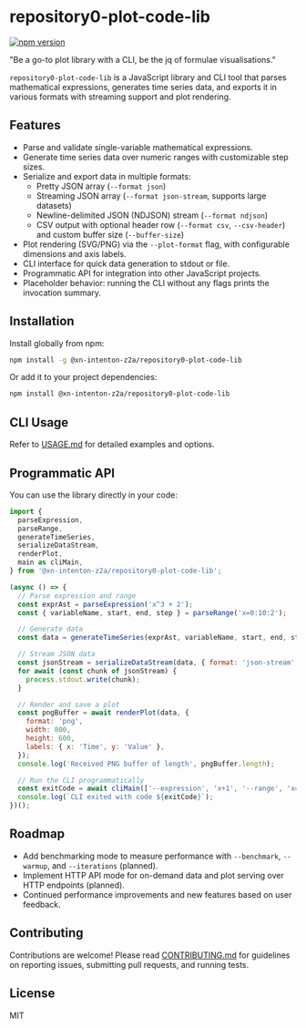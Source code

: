 # repository0-plot-code-lib

[![npm version](https://img.shields.io/npm/v/@xn-intenton-z2a/repository0-plot-code-lib)](https://www.npmjs.com/package/@xn-intenton-z2a/repository0-plot-code-lib)

"Be a go-to plot library with a CLI, be the jq of formulae visualisations."

`repository0-plot-code-lib` is a JavaScript library and CLI tool that parses mathematical expressions, generates time series data, and exports it in various formats with streaming support and plot rendering.

## Features

- Parse and validate single-variable mathematical expressions.
- Generate time series data over numeric ranges with customizable step sizes.
- Serialize and export data in multiple formats:
  - Pretty JSON array (`--format json`)
  - Streaming JSON array (`--format json-stream`, supports large datasets)
  - Newline-delimited JSON (NDJSON) stream (`--format ndjson`)
  - CSV output with optional header row (`--format csv`, `--csv-header`) and custom buffer size (`--buffer-size`)
- Plot rendering (SVG/PNG) via the `--plot-format` flag, with configurable dimensions and axis labels.
- CLI interface for quick data generation to stdout or file.
- Programmatic API for integration into other JavaScript projects.
- Placeholder behavior: running the CLI without any flags prints the invocation summary.

## Installation

Install globally from npm:

```bash
npm install -g @xn-intenton-z2a/repository0-plot-code-lib
```

Or add it to your project dependencies:

```bash
npm install @xn-intenton-z2a/repository0-plot-code-lib
```

## CLI Usage

Refer to [USAGE.md](USAGE.md) for detailed examples and options.

## Programmatic API

You can use the library directly in your code:

```js
import {
  parseExpression,
  parseRange,
  generateTimeSeries,
  serializeDataStream,
  renderPlot,
  main as cliMain,
} from '@xn-intenton-z2a/repository0-plot-code-lib';

(async () => {
  // Parse expression and range
  const exprAst = parseExpression('x^3 + 2');
  const { variableName, start, end, step } = parseRange('x=0:10:2');

  // Generate data
  const data = generateTimeSeries(exprAst, variableName, start, end, step);

  // Stream JSON data
  const jsonStream = serializeDataStream(data, { format: 'json-stream', bufferSize: 1024 });
  for await (const chunk of jsonStream) {
    process.stdout.write(chunk);
  }

  // Render and save a plot
  const pngBuffer = await renderPlot(data, {
    format: 'png',
    width: 800,
    height: 600,
    labels: { x: 'Time', y: 'Value' },
  });
  console.log('Received PNG buffer of length', pngBuffer.length);

  // Run the CLI programmatically
  const exitCode = await cliMain(['--expression', 'x+1', '--range', 'x=0:5:1', '--plot-format', 'svg']);
  console.log(`CLI exited with code ${exitCode}`);
})();
```

## Roadmap

- Add benchmarking mode to measure performance with `--benchmark`, `--warmup`, and `--iterations` (planned).
- Implement HTTP API mode for on-demand data and plot serving over HTTP endpoints (planned).
- Continued performance improvements and new features based on user feedback.

## Contributing

Contributions are welcome! Please read [CONTRIBUTING.md](CONTRIBUTING.md) for guidelines on reporting issues, submitting pull requests, and running tests.

## License

MIT
